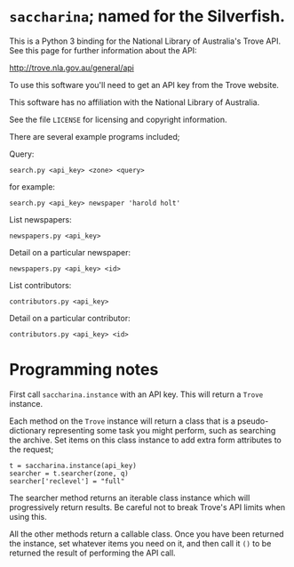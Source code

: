 
`saccharina`; named for the Silverfish.
===============

This is a Python 3 binding for the National Library of Australia's
Trove API. See this page for further information about the API:

http://trove.nla.gov.au/general/api

To use this software you'll need to get an API key from the Trove
website.

This software has no affiliation with the National Library of Australia.

See the file `LICENSE` for licensing and copyright information.

There are several example programs included;

Query:

    search.py <api_key> <zone> <query>

for example:

    search.py <api_key> newspaper 'harold holt'

List newspapers:

    newspapers.py <api_key>

Detail on a particular newspaper:

    newspapers.py <api_key> <id>

List contributors:

    contributors.py <api_key>

Detail on a particular contributor:

    contributors.py <api_key> <id>

Programming notes
========

First call `saccharina.instance` with an API key. This will return a `Trove` instance.

Each method on the `Trove` instance will return a class that is a pseudo-dictionary 
representing some task you might perform, such as searching the archive. Set items 
on this class instance to add extra form attributes to the request;

    t = saccharina.instance(api_key)
    searcher = t.searcher(zone, q)
    searcher['reclevel'] = "full"

The searcher method returns an iterable class instance which will progressively 
return results. Be careful not to break Trove's API limits when using this.

All the other methods return a callable class. Once you have been returned the 
instance, set whatever items you need on it, and then call it `()` to be returned 
the result of performing the API call.

